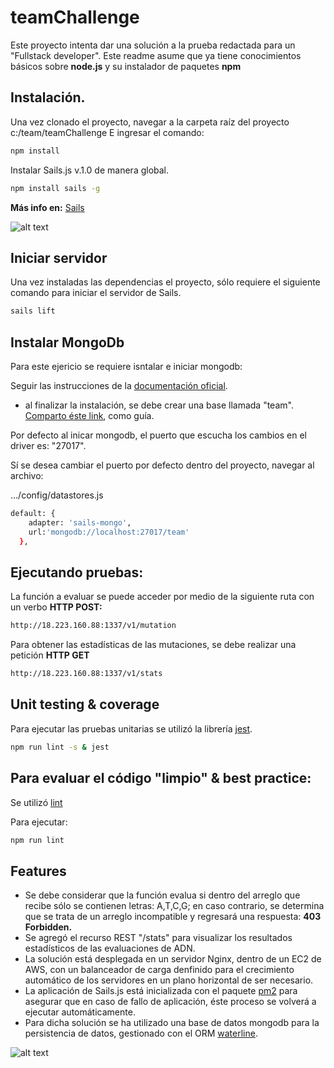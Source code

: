 # teamChallenge

Este proyecto intenta dar una solución a la prueba redactada para un "Fullstack developer".
Este readme asume que ya tiene conocimientos básicos sobre **node.js** y su instalador de paquetes **npm**

## Instalación.

Una vez clonado el proyecto, navegar a la carpeta raíz del proyecto c:/team/teamChallenge
E ingresar el comando:

```bash
npm install
```

Instalar Sails.js v.1.0 de manera global.

```bash
npm install sails -g
```

**Más info en:** [Sails](https://sailsjs.com/get-started)

![alt text](https://sailsjs.com/images/logos/sails-logo_ltBg_ltBlue.png)

## Iniciar servidor

Una vez instaladas las dependencias el proyecto, sólo requiere el siguiente comando para iniciar el servidor de Sails.

```bash
sails lift
```

## Instalar MongoDb

Para este ejericio se requiere isntalar e iniciar mongodb:

Seguir las instrucciones de la [documentación oficial](https://docs.mongodb.com/manual/tutorial/install-mongodb-on-os-x/).

- al finalizar la instalación, se debe crear una base llamada "team". [Comparto éste link](https://www.quackit.com/mongodb/tutorial/mongodb_create_a_database.cfm), como guía.


Por defecto al inicar mongodb, el puerto que escucha los cambios en el driver es: "27017".

Sí se desea cambiar el puerto por defecto dentro del proyecto, navegar al archivo:

.../config/datastores.js

```bash
default: {
    adapter: 'sails-mongo',
    url:'mongodb://localhost:27017/team'
  },
```

## Ejecutando pruebas:

La función a evaluar se puede acceder por medio de la siguiente ruta con un verbo **HTTP POST:**

```bash
http://18.223.160.88:1337/v1/mutation
```

Para obtener las estadísticas de las mutaciones, se debe realizar una petición **HTTP GET**
```bash
http://18.223.160.88:1337/v1/stats
````

## Unit testing & coverage

Para ejecutar las pruebas unitarias se utilizó la librería [jest](https://jestjs.io/).

```bash
npm run lint -s & jest
````

## Para evaluar el código "limpio" & best practice:

Se utilizó [lint](https://eslint.org/)

Para ejecutar: 

```bash
npm run lint
````

## Features
- Se debe considerar que la función evalua si dentro del arreglo que recibe sólo se contienen letras: A,T,C,G; en caso contrario, se determina que se trata de un arreglo incompatible y regresará una respuesta: **403 Forbidden.**
- Se agregó el recurso REST "/stats" para visualizar los resultados estadísticos de las evaluaciones de ADN.
- La solución está desplegada en un servidor Nginx, dentro de un EC2 de AWS, con un balanceador de carga denfinido para el crecimiento automático de los servidores en un plano horizontal de ser necesario.
- La aplicación de Sails.js está inicializada con el paquete [pm2](http://pm2.keymetrics.io/) para asegurar que en caso de fallo de aplicación, éste proceso se volverá a ejecutar automáticamente.
- Para dicha solución se ha utilizado una base de datos mongodb para la persistencia de datos, gestionado con el ORM
 [waterline](http://waterlinejs.org/).

![alt text](https://camo.githubusercontent.com/fda800f7fab38baffcf951761d8c1e97f3af6533/687474703a2f2f692e696d6775722e636f6d2f33587168364d7a2e706e67)
